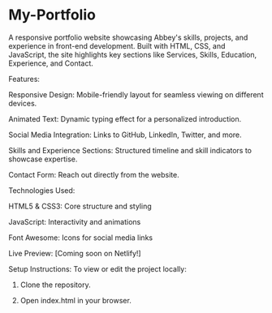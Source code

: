 # My-Portfolio
A responsive portfolio website showcasing Abbey's skills, projects, and experience in front-end development. Built with HTML, CSS, and JavaScript, the site highlights key sections like Services, Skills, Education, Experience, and Contact. 

Features:

Responsive Design: Mobile-friendly layout for seamless viewing on different devices.

Animated Text: Dynamic typing effect for a personalized introduction.

Social Media Integration: Links to GitHub, LinkedIn, Twitter, and more.

Skills and Experience Sections: Structured timeline and skill indicators to showcase expertise.

Contact Form: Reach out directly from the website.


Technologies Used:

HTML5 & CSS3: Core structure and styling

JavaScript: Interactivity and animations

Font Awesome: Icons for social media links


Live Preview: [Coming soon on Netlify!]


Setup Instructions:
To view or edit the project locally:

1. Clone the repository.


2. Open index.html in your browser.
